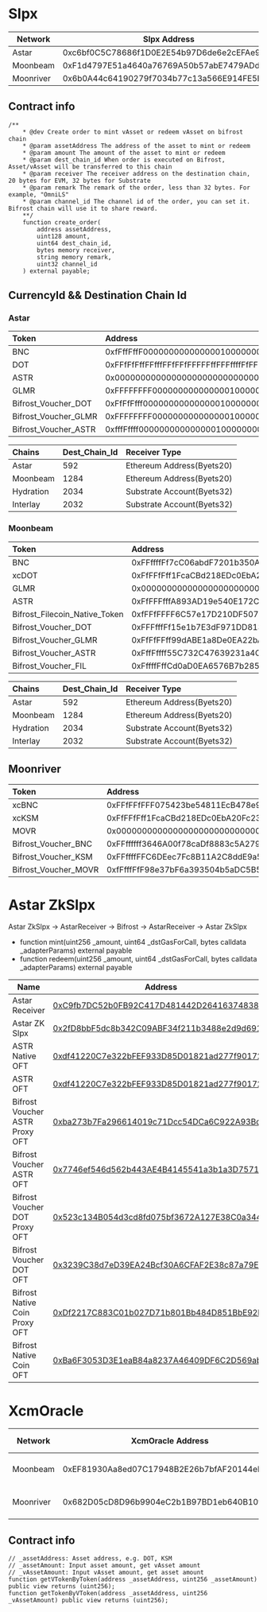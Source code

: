 # Slpx

| Network       | Slpx Address |
|---------------|--------------|
| Astar         | 0xc6bf0C5C78686f1D0E2E54b97D6de6e2cEFAe9fD          |
| Moonbeam      | 0xF1d4797E51a4640a76769A50b57abE7479ADd3d8          |
| Moonriver     | 0x6b0A44c64190279f7034b77c13a566E914FE5Ec4          |

## Contract info

```solidity
/**
    * @dev Create order to mint vAsset or redeem vAsset on bifrost chain
    * @param assetAddress The address of the asset to mint or redeem
    * @param amount The amount of the asset to mint or redeem
    * @param dest_chain_id When order is executed on Bifrost, Asset/vAsset will be transferred to this chain
    * @param receiver The receiver address on the destination chain, 20 bytes for EVM, 32 bytes for Substrate
    * @param remark The remark of the order, less than 32 bytes. For example, "OmniLS"
    * @param channel_id The channel id of the order, you can set it. Bifrost chain will use it to share reward.
    **/
    function create_order(
        address assetAddress,
        uint128 amount,
        uint64 dest_chain_id,
        bytes memory receiver,
        string memory remark,
        uint32 channel_id
    ) external payable;
```

## CurrencyId && Destination Chain Id

### Astar

| Token                | Address                                    | CurrencyId | operationalMin            |
|:---------------------| :----------------------------------------- |:-----------|:--------------------------|
| BNC                  | 0xfFffFffF00000000000000010000000000000007 | 0x0001     | 1_000_000_000_000         |
| DOT                  | 0xFFfFfFffFFfffFFfFFfFFFFFffFFFffffFfFFFfF | 0x0800     | 1_000_000_000_000         |
| ASTR                 | 0x0000000000000000000000000000000000000000 | 0x0803     | 1_000_000_000_000_000_000         |
| GLMR                 | 0xFFFFFFFF00000000000000010000000000000003 | 0x0801     | 1_000_000_000_000_000_000 |
| Bifrost_Voucher_DOT  | 0xFfFfFfff00000000000000010000000000000008 | 0x0900     | 6_000_000_000             |
| Bifrost_Voucher_GLMR | 0xFFFFFFFF00000000000000010000000000000015 | 0x0901     | 800_000_000_000_000_000   |
| Bifrost_Voucher_ASTR | 0xfffFffff00000000000000010000000000000010 | 0x0903     | 800_000_000_000_000_000   |

| Chains      | Dest_Chain_Id | Receiver Type                      | 
|:------------|:--------------|:-----------------------------------|
| Astar       | 592           | Ethereum Address(Byets20)          |
| Moonbeam    | 1284          | Ethereum Address(Byets20)          |
| Hydration   | 2034          | Substrate Account(Byets32)         |
| Interlay    | 2032          | Substrate Account(Byets32)         |

### Moonbeam

| Token                         | Address                                    | CurrencyId | operationalMin            |
|:------------------------------| :----------------------------------------- |:-----------|:--------------------------|
| BNC                           | 0xFFffffFf7cC06abdF7201b350A1265c62C8601d2 | 0x0001     | 1_000_000_000_000         |
| xcDOT                         | 0xFfFFfFff1FcaCBd218EDc0EbA20Fc2308C778080 | 0x0800     | 10_000_000_000            |
| GLMR                          | 0x0000000000000000000000000000000000000802 | 0x0801     | 5_000_000_000_000_000_000 |
| ASTR                          | 0xFfFFFfffA893AD19e540E172C10d78D4d479B5Cf | 0x0803     | 5_000_000_000_000_000_000 |
| Bifrost_Filecoin_Native_Token | 0xfFFfFFFF6C57e17D210DF507c82807149fFd70B2 | 0x0804     | 1_000_000_000_000_000_000 |
| Bifrost_Voucher_DOT           | 0xFFFfffFf15e1b7E3dF971DD813Bc394deB899aBf | 0x0900     | 8_000_000_000             |
| Bifrost_Voucher_GLMR          | 0xFfFfFFff99dABE1a8De0EA22bAa6FD48fdE96F6c | 0x0901     | 4_000_000_000_000_000_000 |
| Bifrost_Voucher_ASTR          | 0xFffFffff55C732C47639231a4C4373245763d26E | 0x0903     | 4_000_000_000_000_000_000 |
| Bifrost_Voucher_FIL           | 0xFffffFffCd0aD0EA6576B7b285295c85E94cf4c1 | 0x0904     | 800_000_000_000_000_000   |

| Chains      | Dest_Chain_Id | Receiver Type                      | 
|:------------|:--------------|:-----------------------------------|
| Astar       | 592           | Ethereum Address(Byets20)          |
| Moonbeam    | 1284          | Ethereum Address(Byets20)          |
| Hydration   | 2034          | Substrate Account(Byets32)         |
| Interlay    | 2032          | Substrate Account(Byets32)         |

## Moonriver

| Token                | Address                                    | CurrencyId | operationalMin          |
| :------------------- | :----------------------------------------- | :--------- | :---------------------- |
| xcBNC                | 0xFFfFFfFFF075423be54811EcB478e911F22dDe7D | 0x0001     | 1_000_000_000_000       |
| xcKSM                | 0xFfFFfFff1FcaCBd218EDc0EbA20Fc2308C778080 | 0x0204     | 500_000_000_000         |
| MOVR                 | 0x0000000000000000000000000000000000000802 | 0x020a     | 500_000_000_000_000_000 |
| Bifrost_Voucher_BNC  | 0xFFffffff3646A00f78caDf8883c5A2791BfCDdc4 | 0x0101     | 800_000_000_000         |
| Bifrost_Voucher_KSM  | 0xFFffffFFC6DEec7Fc8B11A2C8ddE9a59F8c62EFe | 0x0104     | 400_000_000_000         |
| Bifrost_Voucher_MOVR | 0xfFfffFfF98e37bF6a393504b5aDC5B53B4D0ba11 | 0x010a     | 400_000_000_000_000_000 |

# Astar ZkSlpx
Astar ZkSlpx -> AstarReceiver -> Bifrost -> AstarReceiver -> Astar ZkSlpx
* function mint(uint256 _amount, uint64 _dstGasForCall, bytes calldata _adapterParams) external payable
* function redeem(uint256 _amount, uint64 _dstGasForCall, bytes calldata _adapterParams) external payable

| Name                           | Address                                                                                                                             | 
|--------------------------------|-------------------------------------------------------------------------------------------------------------------------------------|
| Astar Receiver                 | [0xC9fb7DC52b0FB92C417D481442D2641637483881](https://astar.blockscout.com/address/0xdf41220C7e322bFEF933D85D01821ad277f90172) | 
| Astar ZK Slpx                  | [0x2fD8bbF5dc8b342C09ABF34f211b3488e2d9d691](https://astar-zkevm.blockscout.com/address/0xdf41220C7e322bFEF933D85D01821ad277f90172) | 
| ASTR Native OFT                | [0xdf41220C7e322bFEF933D85D01821ad277f90172](https://astar.blockscout.com/address/0xdf41220C7e322bFEF933D85D01821ad277f90172) | 
| ASTR OFT                       | [0xdf41220C7e322bFEF933D85D01821ad277f90172](https://astar-zkevm.blockscout.com/address/0xdf41220C7e322bFEF933D85D01821ad277f90172)                                                                                      |
| Bifrost Voucher ASTR Proxy OFT | [0xba273b7Fa296614019c71Dcc54DCa6C922A93BcF](https://astar.blockscout.com/address/0xba273b7Fa296614019c71Dcc54DCa6C922A93BcF)            | 
| Bifrost Voucher ASTR OFT       | [0x7746ef546d562b443AE4B4145541a3b1a3D75717](https://astar-zkevm.blockscout.com/address/0x7746ef546d562b443AE4B4145541a3b1a3D75717) |
| Bifrost Voucher DOT Proxy OFT  | [0x523c134B054d3cd8fd075bf3672A127E38C0a344](https://astar.blockscout.com/address/0x523c134B054d3cd8fd075bf3672A127E38C0a344)            | 
| Bifrost Voucher DOT OFT        | [0x3239C38d7eD39EA24Bcf30A6CFAF2E38c87a79EB](https://astar-zkevm.blockscout.com/address/0x3239C38d7eD39EA24Bcf30A6CFAF2E38c87a79EB) |
| Bifrost Native Coin Proxy OFT  | [0xDf2217C883C01b027D71b801Bb484D851BbE92bd](https://astar.blockscout.com/address/0xDf2217C883C01b027D71b801Bb484D851BbE92bd)            | 
| Bifrost Native Coin OFT       | [0xBa6F3053D3E1eaB84a8237A46409DF6C2D569ab9](https://astar-zkevm.blockscout.com/address/0xBa6F3053D3E1eaB84a8237A46409DF6C2D569ab9) |

# XcmOracle

| Network       | XcmOracle Address                          | Support Asset    |
|---------------|--------------------------------------------|------------------|
| Moonbeam      | 0xEF81930Aa8ed07C17948B2E26b7bfAF20144eF2a | DOT / GLMR / FIL |
| Moonriver     | 0x682D05cD8D96b9904eC2b1B97BD1eb640B10fC2d | KSM / MOVR / BNC |

## Contract info

```solidity
// _assetAddress: Asset address, e.g. DOT, KSM
// _assetAmount: Input asset amount, get vAsset amount
// _vAssetAmount: Input vAsset amount, get asset amount
function getVTokenByToken(address _assetAddress, uint256 _assetAmount) public view returns (uint256);
function getTokenByVToken(address _assetAddress, uint256 _vAssetAmount) public view returns (uint256);
```